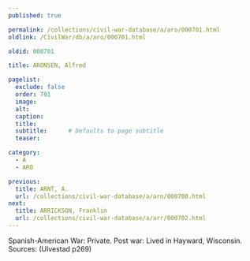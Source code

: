 ```yaml
---
published: true

permalink: /collections/civil-war-database/a/aro/000701.html
oldlink: /CivilWar/db/a/aro/000701.html

oldid: 000701

title: ARONSEN, Alfred

pagelist:
  exclude: false
  order: 701
  image: 
  alt:
  caption:
  title:
  subtitle:      # Defaults to page subtitle
  teaser:

category: 
  - A 
  - ARO

previous:
  title: ARNT, A.
  url: /collections/civil-war-database/a/arn/000700.html  
next:
  title: ARRICKSON, Franklin
  url: /collections/civil-war-database/a/arr/000702.html   
---
```

Spanish-American War: Private. Post war: Lived in Hayward, Wisconsin. Sources: (Ulvestad p269)